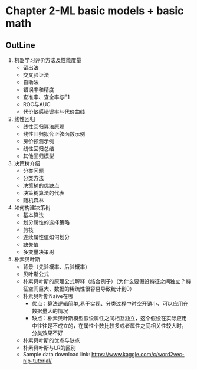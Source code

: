 # Chapter 2-ML basic models + basic math
## OutLine
1. 机器学习评价方法及性能度量
	- 留出法
	- 交叉验证法
	- 自助法
	- 错误率和精度
	- 查准率、查全率与F1
	- ROC与AUC
	- 代价敏感错误率与代价曲线
2. 线性回归
	- 线性回归算法原理
	- 线性回归拟合正弦函数示例
	- 房价预测示例
	- 线性回归总结
	- 其他回归模型
3. 决策树介绍
	- 分类问题
	- 分类方法
	- 决策树的优缺点
	- 决策树算法的代表
	- 随机森林
4. 如何构建决策树
	- 基本算法
	- 划分属性的选择策略
	- 剪枝
	- 连续属性值如何划分
	- 缺失值
	- 多变量决策树
5. 朴素贝叶斯
	- 背景（先验概率、后验概率）
	- 贝叶斯公式
	- 朴素贝叶斯的原理公式解释（结合例子）（为什么要假设特征之间独立？特征空间巨大、数据的稀疏性很容易导致统计到0）
	- 朴素贝叶斯Naive在哪
		- 优点：算法逻辑简单,易于实现、分类过程中时空开销小、可以应用在数据量大的情况
		- 缺点：朴素贝叶斯模型假设属性之间相互独立，这个假设在实际应用中往往是不成立的，在属性个数比较多或者属性之间相关性较大时，分类效果不好
	- 朴素贝叶斯的优点与缺点
	- 朴素贝叶斯与LR的区别
	- Sample data download link: https://www.kaggle.com/c/word2vec-nlp-tutorial/
